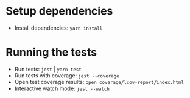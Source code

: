 # Setup dependencies

* Install dependencies: `yarn install`

# Running the tests

* Run tests: `jest` | `yarn test`
* Run tests with coverage: `jest --coverage`
* Open test coverage results: `open coverage/lcov-report/index.html`
* Interactive watch mode: `jest --watch`

